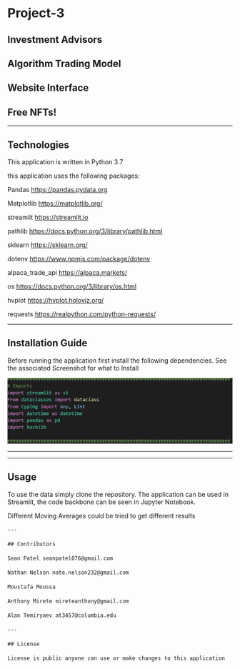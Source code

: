 # Project-3

## Investment Advisors   





## Algorithm Trading Model


## Website Interface 



## Free NFTs!



---

## Technologies
This application is written in Python 3.7  

this application uses the following packages:

Pandas  https://pandas.pydata.org

Matplotlib https://matplotlib.org/

streamlit https://streamlit.io

pathlib https://docs.python.org/3/library/pathlib.html

sklearn https://sklearn.org/
 
dotenv https://www.npmjs.com/package/dotenv

alpaca_trade_api https://alpaca.markets/

os https://docs.python.org/3/library/os.html

hvplot https://hvplot.holoviz.org/

requests https://realpython.com/python-requests/



---

## Installation Guide

Before running the application first install the following dependencies.
See the associated Screenshot for what to Install 

![imports](https://github.com/seanpatel19/Challenge-18/blob/bc543fb11ec798be8aaaa07b042917861458499b/images/installs.png)




---








---

## Usage

To use the data simply clone the repository. The application can be used in Streamlit, the code backbone can be seen in Jupyter Notebook. 

Different Moving Averages could be tried to get different results 
```
---

## Contributors

Sean Patel seanpatel076@gmail.com

Nathan Nelson nate.nelson232@gmail.com

Moustafa Moussa

Anthony Mirete mireteanthony@gmail.com

Alan Temiryaev at3457@columbia.edu

---

## License

License is public anyone can use or make changes to this application
